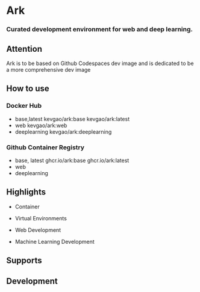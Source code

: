 # Ark
### Curated development environment for web and deep learning.

## Attention
Ark is to be based on Github Codespaces dev image and is dedicated to be a more comprehensive dev image

## How to use

### Docker Hub
* base,latest
  kevgao/ark:base
  kevgao/ark:latest
* web
  kevgao/ark:web
* deeplearning
  kevgao/ark:deeplearning

### Github Container Registry
* base, latest
  ghcr.io/ark:base
  ghcr.io/ark:latest
* web
* deeplearning


## Highlights

* Container

* Virtual Environments

* Web Development

* Machine Learning Development



## Supports





## Development

